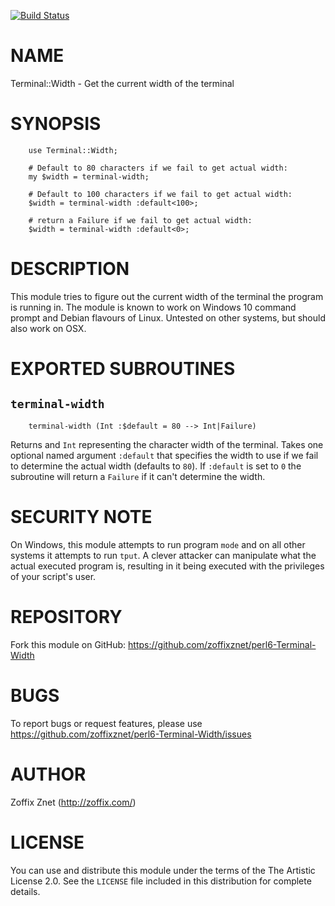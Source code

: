 [![Build Status](https://travis-ci.org/zoffixznet/perl6-Terminal-Width.svg)](https://travis-ci.org/zoffixznet/perl6-Terminal-Width)

# NAME

Terminal::Width - Get the current width of the terminal

# SYNOPSIS

```perl6
    use Terminal::Width;

    # Default to 80 characters if we fail to get actual width:
    my $width = terminal-width;

    # Default to 100 characters if we fail to get actual width:
    $width = terminal-width :default<100>;

    # return a Failure if we fail to get actual width:
    $width = terminal-width :default<0>;
```

# DESCRIPTION

This module tries to figure out the current width of the terminal the
program is running in. The module is known to work on Windows 10 command
prompt and Debian flavours of Linux. Untested on other systems, but should also
work on OSX.

# EXPORTED SUBROUTINES

## `terminal-width`

```perl6
    terminal-width (Int :$default = 80 --> Int|Failure)
```

Returns and `Int` representing the character width of the terminal.
Takes one optional named argument `:default` that specifies the width
to use if we fail to determine the actual width (defaults to `80`). If
`:default` is set to `0` the subroutine will return a `Failure` if it
can't determine the width.

# SECURITY NOTE

On Windows, this module attempts to run program `mode` and on all other
systems it attempts to run `tput`. A clever attacker can manipulate what
the actual executed program is, resulting in it being executed
with the privileges of your script's user.

# REPOSITORY

Fork this module on GitHub:
https://github.com/zoffixznet/perl6-Terminal-Width

# BUGS

To report bugs or request features, please use
https://github.com/zoffixznet/perl6-Terminal-Width/issues

# AUTHOR

Zoffix Znet (http://zoffix.com/)

# LICENSE

You can use and distribute this module under the terms of the
The Artistic License 2.0. See the `LICENSE` file included in this
distribution for complete details.
